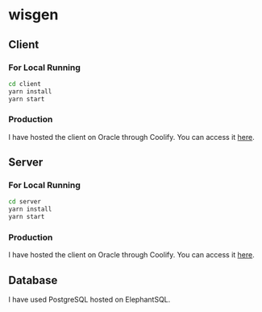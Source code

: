 # wisgen

## Client

### For Local Running

```bash
cd client
yarn install
yarn start
```

### Production 

I have hosted the client on Oracle through Coolify. You can access it [here](https://frontend.tanmayvaish.me/).

## Server

### For Local Running

```bash
cd server
yarn install
yarn start
```

### Production

I have hosted the client on Oracle through Coolify. You can access it [here](https://backend.tanmayvaish.me/).

## Database

I have used PostgreSQL hosted on ElephantSQL.

